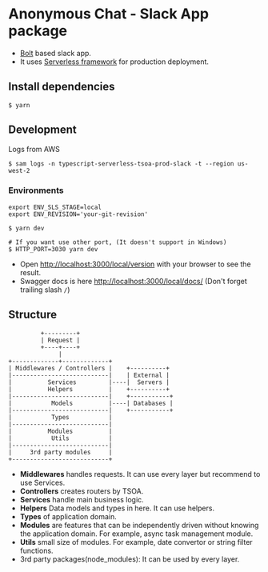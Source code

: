 # Anonymous Chat - Slack App package
- [Bolt](https://slack.dev/bolt-js) based slack app.
- It uses [Serverless framework](https://www.serverless.com/framework/docs/) for production deployment.

## Install dependencies

```
$ yarn
```

## Development

Logs from AWS
```
$ sam logs -n typescript-serverless-tsoa-prod-slack -t --region us-west-2
```

### Environments

```
export ENV_SLS_STAGE=local
export ENV_REVISION='your-git-revision'
```

```
$ yarn dev

# If you want use other port, (It doesn't support in Windows)
$ HTTP_PORT=3030 yarn dev
```

- Open [http://localhost:3000/local/version](http://localhost:3000/local/version) with your browser to see the result.
- Swagger docs is here [http://localhost:3000/local/docs/](http://localhost:3000/local/docs/) (Don't forget trailing slash `/`)

## Structure
```
         +---------+
         | Request |
         +----+----+
              |
+-------------+-------------+
| Middlewares / Controllers |    +----------+
|---------------------------|    | External |
|          Services         |----|  Servers |
|          Helpers          |    +----------+
|---------------------------|    +-----------+
|           Models          |----| Databases |
|---------------------------|    +-----------+
|           Types           |
|---------------------------|
|          Modules          |
|           Utils           |
|---------------------------|
|     3rd party modules     |
+---------------------------+
```

- **Middlewares** handles requests. It can use every layer but recommend to use Services.
- **Controllers** creates routers by TSOA.
- **Services** handle main business logic.
- **Helpers** Data models and types in here. It can use helpers.
- **Types** of application domain.
- **Modules** are features that can be independently driven without knowing the application domain.
  For example, async task management module.
- **Utils** small size of modules. For example, date convertor or string filter functions.
- 3rd party packages(node_modules): It can be used by every layer.
